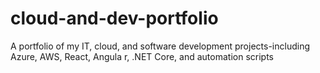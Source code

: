 # cloud-and-dev-portfolio
A portfolio of my IT, cloud, and software development projects-including Azure, AWS, React, Angula r, .NET Core, and automation scripts
